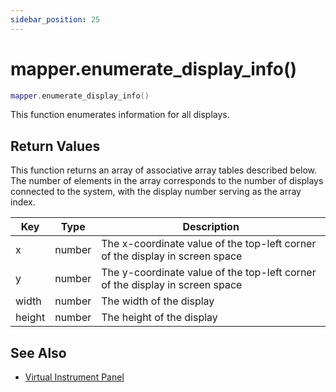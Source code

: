 ```yaml
---
sidebar_position: 25
---
```


# mapper.enumerate_display_info()
```lua
mapper.enumerate_display_info()
```
This function enumerates information for all displays.

## Return Values

This function returns an array of associative array tables described below. 
The number of elements in the array corresponds to the number of displays connected to the system, with the display number serving as the array index.

|Key|Type|Description|
|---|----|-----------|
|x|number|The x-coordinate value of the top-left corner of the display in screen space
|y|number|The y-coordinate value of the top-left corner of the display in screen space
|width|number|The width of the display
|height|number|The height of the display

## See Also
- [Virtual Instrument Panel](/guide/virtual_instrument_panel)
